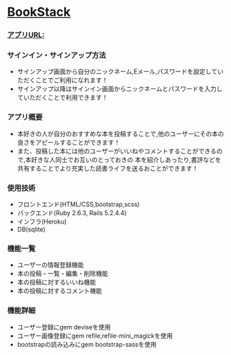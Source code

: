 # [BookStack](https://immense-taiga-22474.herokuapp.com/ "BookStack")

### [アプリURL:](https://immense-taiga-22474.herokuapp.com/)

### サインイン・サインアップ方法
- サインアップ画面から自分のニックネーム,Eメール,パスワードを設定していただくことでご利用になれます！
- サインアップ以降はサインイン画面からニックネームとパスワードを入力していただくことで利用できます！

### アプリ概要
- 本好きの人が自分のおすすめな本を投稿することで,他のユーザーにその本の良さをアピールすることができます！
- また、投稿した本には他のユーザーがいいねやコメントすることができるので,本好きな人同士でお互いのとっておきの
  本を紹介しあったり,書評などを共有することでより充実した読書ライフを送るおことができます！

### 使用技術
- フロントエンド(HTML/CSS,bootstrap,scss)
- バックエンド(Ruby 2.6.3, Rails 5.2.4.4)
- インフラ(Heroku)
- DB(sqlite)

### 機能一覧
- ユーザーの情報登録機能
- 本の投稿・一覧・編集・削除機能
- 本の投稿に対するいいね機能
- 本の投稿に対するコメント機能

### 機能詳細
- ユーザー登録にgem deviseを使用
- ユーザー画像登録にgem refile,refile-mini_magickを使用
- bootstrapの読み込みにgem bootstrap-sassを使用


